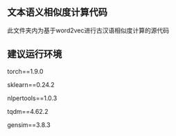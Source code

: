 ## 文本语义相似度计算代码


此文件夹内为基于word2vec进行古汉语相似度计算的源代码

## 建议运行环境

torch==1.9.0

sklearn==0.24.2

nlpertools==1.0.3

tqdm==4.62.2

gensim==3.8.3
